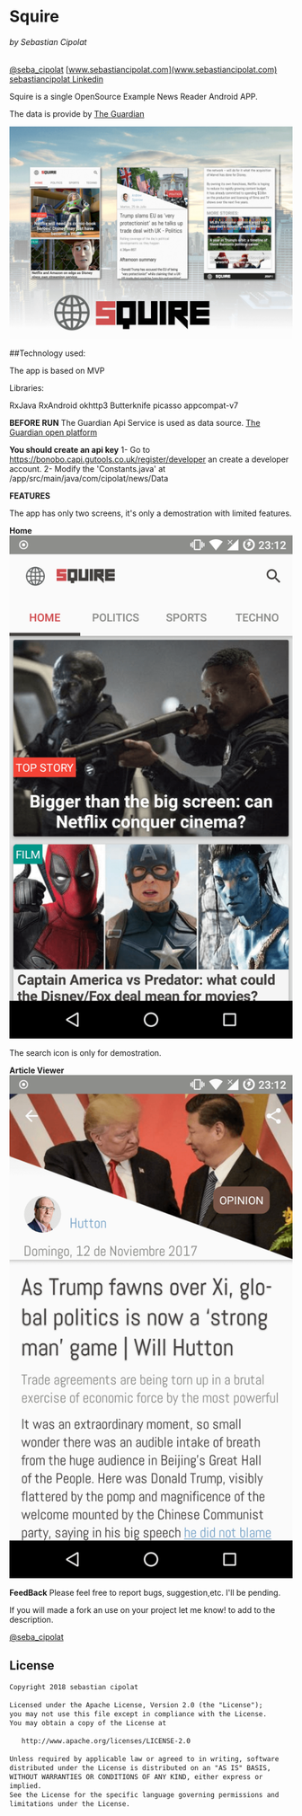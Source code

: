 # Squire
###### by Sebastian Cipolat
[@seba_cipolat](http://twitter.com/seba_cipolat)
[www.sebastiancipolat.com](www.sebastiancipolat.com)
[sebastiancipolat Linkedin](www.linkedin.com/in/sebastiancipolat)


Squire is a single OpenSource Example News Reader Android APP.

The data is provide by [The Guardian](https://www.theguardian.com/)

![Imagen ejemplo](https://github.com/sebacipolat/Squire/blob/master/Images/banner.png)


##Technology used:

The app is based on MVP

Libraries:

RxJava
RxAndroid
okhttp3
Butterknife
picasso
appcompat-v7


**BEFORE RUN**
The Guardian Api Service is used as data source.
[The Guardian open platform](http://open-platform.theguardian.com/)

**You should create an api key**
1- Go to https://bonobo.capi.gutools.co.uk/register/developer an create a developer account.
2- Modify the 'Constants.java' at /app/src/main/java/com/cipolat/news/Data


**FEATURES**

The app has only two screens, it's only a demostration with limited features.

**Home**
![Home](https://github.com/sebacipolat/Squire/blob/master/Images/home.png)

The search icon is only for demostration.


**Article Viewer**
![Article](https://github.com/sebacipolat/Squire/blob/master/Images/article.png)



  
**FeedBack**
  Please feel free to report bugs, suggestion,etc. I'll be pending.
  
  If you will made a fork an use on your project let me know! to add to the description.

[@seba_cipolat](http://twitter.com/seba_cipolat)
## License
    Copyright 2018 sebastian cipolat

    Licensed under the Apache License, Version 2.0 (the "License");
    you may not use this file except in compliance with the License.
    You may obtain a copy of the License at

       http://www.apache.org/licenses/LICENSE-2.0

    Unless required by applicable law or agreed to in writing, software
    distributed under the License is distributed on an "AS IS" BASIS,
    WITHOUT WARRANTIES OR CONDITIONS OF ANY KIND, either express or implied.
    See the License for the specific language governing permissions and
    limitations under the License.
